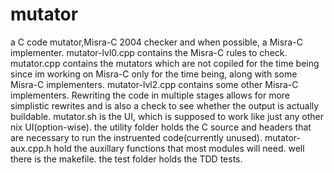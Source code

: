 # mutator

a C code mutator,Misra-C 2004 checker and when possible, a Misra-C implementer.
mutator-lvl0.cpp contains the Misra-C rules to check.
mutator.cpp contains the mutators which are not copiled for the time being since im working on Misra-C only for the time being, along with some Misra-C implementers.
mutator-lvl2.cpp contains some other Misra-C implementers. Rewriting the code in multiple stages allows for more simplistic rewrites and is also a check to see whether the output is actually buildable.
mutator.sh is the UI, which is supposed to work like just any other nix UI(option-wise).
the utility folder holds the C source and headers that are necessary to run the instruented code(currently unused).
mutator-aux.cpp.h hold the auxillary functions that most modules will need.
well there is the makefile.
the test folder holds the TDD tests.
